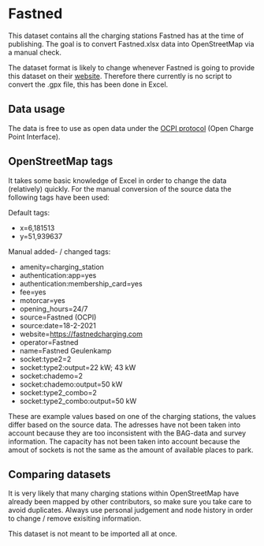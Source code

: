 # Fastned

This dataset contains all the charging stations Fastned has at the time of publishing.
The goal is to convert Fastned.xlsx data into OpenStreetMap via a manual check.

The dataset format is likely to change whenever Fastned is going to provide this dataset on their [website](https://fastnedcharging.com/).
Therefore there currently is no script to convert the .gpx file, this has been done in Excel.

## Data usage
The data is free to use as open data under the [OCPI protocol](https://evroaming.org/) (Open Charge Point Interface).

## OpenStreetMap tags

It takes some basic knowledge of Excel in order to change the data (relatively) quickly.
For the manual conversion of the source data the following tags have been used:

Default tags:
* x=6,181513
* y=51,939637

Manual added- / changed tags:

* amenity=charging_station
* authentication:app=yes
* authentication:membership_card=yes
* fee=yes
* motorcar=yes
* opening_hours=24/7
* source=Fastned (OCPI)
* source:date=18-2-2021
* website=https://fastnedcharging.com
* operator=Fastned
* name=Fastned Geulenkamp
* socket:type2=2
* socket:type2:output=22 kW; 43 kW
* socket:chademo=2
* socket:chademo:output=50 kW
* socket:type2_combo=2
* socket:type2_combo:output=50 kW

These are example values based on one of the charging stations, the values differ based on the source data.
The adresses have not been taken into account because they are too inconsistent with the BAG-data and survey information.
The capacity has not been taken into account because the amout of sockets is not the same as the amount of available places to park.

## Comparing datasets

It is very likely that many charging stations within OpenStreetMap have already been mapped by other contributors, so make sure you take care to avoid duplicates.
Always use personal judgement and node history in order to change / remove exisiting information.

This dataset is not meant to be imported all at once.
